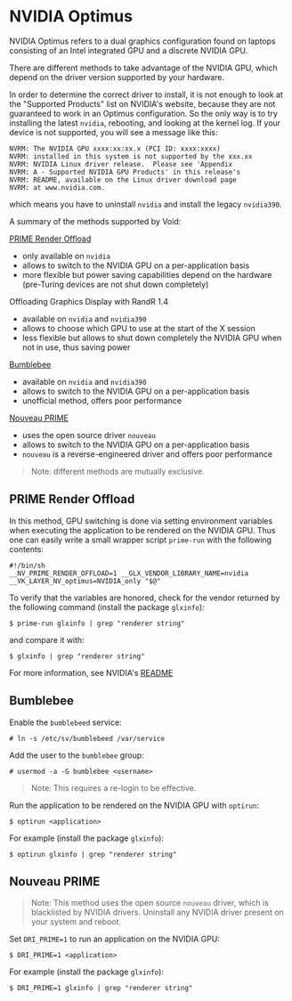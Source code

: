 # NVIDIA Optimus

NVIDIA Optimus refers to a dual graphics configuration found on laptops
consisting of an Intel integrated GPU and a discrete NVIDIA GPU.

There are different methods to take advantage of the NVIDIA GPU, which depend on
the driver version supported by your hardware.

In order to determine the correct driver to install, it is not enough to look at
the "Supported Products" list on NVIDIA's website, because they are not
guaranteed to work in an Optimus configuration. So the only way is to try
installing the latest `nvidia`, rebooting, and looking at the kernel log. If
your device is not supported, you will see a message like this:

```
NVRM: The NVIDIA GPU xxxx:xx:xx.x (PCI ID: xxxx:xxxx)
NVRM: installed in this system is not supported by the xxx.xx
NVRM: NVIDIA Linux driver release.  Please see 'Appendix
NVRM: A - Supported NVIDIA GPU Products' in this release's
NVRM: README, available on the Linux driver download page
NVRM: at www.nvidia.com.
```

which means you have to uninstall `nvidia` and install the legacy `nvidia390`.

A summary of the methods supported by Void:

[PRIME Render Offload](#prime-render-offload)

- only available on `nvidia`
- allows to switch to the NVIDIA GPU on a per-application basis
- more flexible but power saving capabilities depend on the hardware (pre-Turing
   devices are not shut down completely)

Offloading Graphics Display with RandR 1.4

- available on `nvidia` and `nvidia390`
- allows to choose which GPU to use at the start of the X session
- less flexible but allows to shut down completely the NVIDIA GPU when not in
   use, thus saving power

[Bumblebee](#bumblebee)

- available on `nvidia` and `nvidia390`
- allows to switch to the NVIDIA GPU on a per-application basis
- unofficial method, offers poor performance

[Nouveau PRIME](#nouveau-prime)

- uses the open source driver `nouveau`
- allows to switch to the NVIDIA GPU on a per-application basis
- `nouveau` is a reverse-engineered driver and offers poor performance

> Note: different methods are mutually exclusive.

## PRIME Render Offload

In this method, GPU switching is done via setting environment variables when
executing the application to be rendered on the NVIDIA GPU. Thus one can easily
write a small wrapper script `prime-run` with the following contents:

```
#!/bin/sh
__NV_PRIME_RENDER_OFFLOAD=1 __GLX_VENDOR_LIBRARY_NAME=nvidia __VK_LAYER_NV_optimus=NVIDIA_only "$@"
```

To verify that the variables are honored, check for the vendor returned by the
following command (install the package `glxinfo`):

```
$ prime-run glxinfo | grep "renderer string"
```

and compare it with:

```
$ glxinfo | grep "renderer string"
```

For more information, see NVIDIA's
[README](https://download.nvidia.com/XFree86/Linux-x86_64/440.44/README/primerenderoffload.html)

## Bumblebee

Enable the `bumblebeed` service:

```
# ln -s /etc/sv/bumblebeed /var/service
```

Add the user to the `bumblebee` group:

```
# usermod -a -G bumblebee <username>
```

> Note: This requires a re-login to be effective.

Run the application to be rendered on the NVIDIA GPU with `optirun`:

```
$ optirun <application>
```

For example (install the package `glxinfo`):

```
$ optirun glxinfo | grep "renderer string"
```

## Nouveau PRIME

> Note: This method uses the open source `nouveau` driver, which is blacklisted
> by NVIDIA drivers. Uninstall any NVIDIA driver present on your system and
> reboot.

Set `DRI_PRIME=1` to run an application on the NVIDIA GPU:

```
$ DRI_PRIME=1 <application>
```

For example (install the package `glxinfo`):

```
$ DRI_PRIME=1 glxinfo | grep "renderer string"
```
